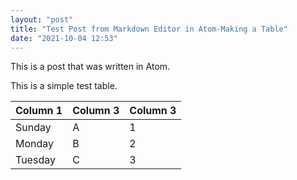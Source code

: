 ```yaml
---
layout: "post"
title: "Test Post from Markdown Editor in Atom-Making a Table"
date: "2021-10-04 12:53"
---
```


This is a post that was written in Atom.

This is a simple test table.

| Column 1    | Column 3    | Column 3   |
| :------------- | :------------- |:------------- |
|Sunday       | A      |1      |
|Monday       | B      |2      |
|Tuesday      | C      |3      |
